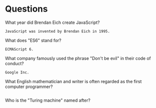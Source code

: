 # Questions

What year did Brendan Eich create JavaScript?

```
JavaScript was invented by Brendan Eich in 1995. 
```

What does "ES6" stand for?

```
ECMAScript 6.
```

What company famously used the phrase "Don't be evil" in their code of conduct?

```
Google Inc.
```

What English mathematician and writer is often regarded as the first computer programmer?

```

```

Who is the "Turing machine" named after?

```

```

